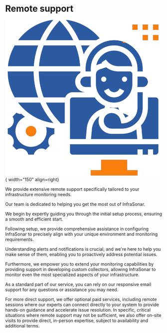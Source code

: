 # Remote support

![InfraSonar support](../images/support.png){ width="150" align=right}

We provide extensive remote support specifically tailored to your infrastructure monitoring needs.

Our team is dedicated to helping you get the most out of InfraSonar. 

We begin by expertly guiding you through the initial setup process, ensuring a smooth and efficient start. 

Following setup, we provide comprehensive assistance in configuring InfraSonar to precisely align with your unique environment and monitoring requirements. 

Understanding alerts and notifications is crucial, and we're here to help you make sense of them, enabling you to proactively address potential issues. 

Furthermore, we empower you to extend your monitoring capabilities by providing support in developing custom collectors, allowing InfraSonar to monitor even the most specialized aspects of your infrastructure. 

As a standard part of our service, you can rely on our responsive email support for any questions or assistance you may need. 

For more direct support, we offer optional paid services, including remote sessions where our experts can connect directly to your system to provide hands-on guidance and accelerate issue resolution. In specific, critical situations where remote support may not be sufficient, we also offer on-site visits to provide direct, in-person expertise, subject to availability and additional terms.